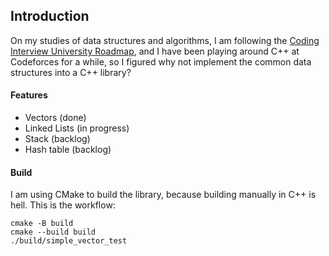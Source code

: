 ## Introduction

On my studies of data structures and algorithms, I am following the <a href="">Coding Interview University Roadmap</a>, and I have been playing around C++ at Codeforces for a while, so I figured why not implement the common data structures into a C++ library? 

#### Features
* Vectors (done)
* Linked Lists (in progress)
* Stack (backlog)
* Hash table (backlog)

#### Build

I am using CMake to build the library, because building manually in C++ is hell. This is the workflow:

~~~
cmake -B build
cmake --build build
./build/simple_vector_test
~~~


